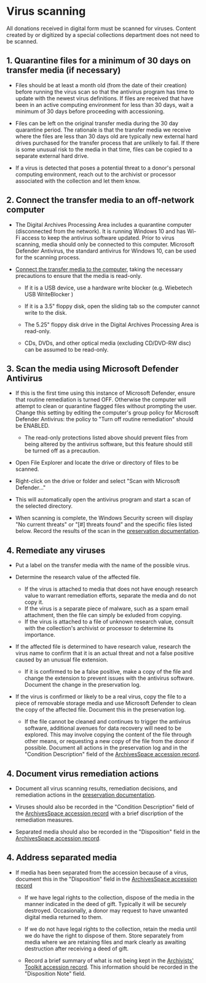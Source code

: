 # Virus scanning

All donations received in digital form must be scanned for viruses. Content created by or digitized by a special collections department does not need to be scanned.

## 1. Quarantine files for a minimum of 30 days on transfer media (if necessary)

* Files should be at least a month old (from the date of their creation) before running the virus scan so that the antivirus program has time to update with the newest virus definitions. If files are received that have been in an active computing environment for less than 30 days, wait a minimum of 30 days before proceeding with accessioning.

* Files can be left on the original transfer media during the 30 day quarantine period. The rationale is that the transfer media we receive where the files are less than 30 days old are typically new external hard drives purchased for the transfer process that are unlikely to fail. If there is some unusual risk to the media in that time, files can be copied to a separate external hard drive.

* If a virus is detected that poses a potential threat to a donor's personal computing environment, reach out to the archivist or processor associated with the collection and let them know.

## 2. Connect the transfer media to an off-network computer

* The Digital Archives Processing Area includes a quarantine computer (disconnected from the network). It is running Windows 10 and has Wi-Fi access to keep the antivirus software updated. Prior to virus scanning, media should only be connected to this computer. Microsoft Defender Antivirus, the standard antivirus for Windows 10, can be used for the scanning process.

* [Connect the transfer media to the computer](./read-legacy-media.md), taking the necessary precautions to ensure that the media is read-only.

    * If it is a USB device, use a hardware write blocker (e.g. Wiebetech USB WriteBlocker )

    * If it is a 3.5" floppy disk, open the sliding tab so the computer cannot write to the disk.

    * The 5.25" floppy disk drive in the Digital Archives Processing Area is read-only.

    * CDs, DVDs, and other optical media (excluding CD/DVD-RW disc) can be assumed to be read-only.

## 3. Scan the media using Microsoft Defender Antivirus

* If this is the first time using this instance of Microsoft Defender, ensure that routine remediation is turned OFF. Otherwise the computer will attempt to clean or quarantine flagged files without prompting the user. Change this setting by editing the computer's group policy for Microsoft Defender Antivirus: the policy to "Turn off routine remediation" should be ENABLED.
    * The read-only protections listed above should prevent files from being altered by the antivirus software, but this feature should still be turned off as a precaution. 

* Open File Explorer and locate the drive or directory of files to be scanned. 

* Right-click on the drive or folder and select "Scan with Microsoft Defender..."

* This will automatically open the antivirus program and start a scan of the selected directory. 

* When scanning is complete, the Windows Security screen will display "No current threats" or "[#] threats found" and the specific files listed below. Record the results of the scan in the [preservation documentation](./preservation-documentation.md).

## 4. Remediate any viruses

* Put a label on the transfer media with the name of the possible virus.

* Determine the research value of the affected file. 
    * If the virus is attached to media that does not have enough research value to warrant remediation efforts, separate the media and do not copy it.
    * If the virus is a separate piece of malware, such as a spam email attachment, then the file can simply be exluded from copying.
    * If the virus is attached to a file of unknown research value, consult with the collection's archivist or processor to determine its importance.

* If the affected file is determined to have research value, research the virus name to confirm that it is an actual threat and not a false positive caused by an unusual file extension. 
    * If it is confirmed to be a false positive, make a copy of the file and change the extension to prevent issues with the antivirus software. Document the change in the preservation log.

* If the virus is confirmed or likely to be a real virus, copy the file to a piece of removable storage media and use Microsoft Defender to clean the copy of the affected file. Document this in the preservation log.
    * If the file cannot be cleaned and continues to trigger the antivirus software, additional avenues for data recovery will need to be explored. This may involve copying the content of the file through other means, or requesting a new copy of the file from the donor if possible. Document all actions in the preservation log and in the "Condition Description" field of the [ArchivesSpace accession record](./accession_record_archivesspace.md).

## 4. Document virus remediation actions

* Document all virus scanning results, remediation decisions, and remediation actions in the [preservation documentation](./preservation-documentation.md).

* Viruses should also be recorded in the "Condition Description" field of the [ArchivesSpace accession record](./accession_record_archivesspace.md) with a brief discription of the remediation measures.

* Separated media should also be recorded in the "Disposition" field in the [ArchivesSpace accession record](./accession_record_archivesspace.md).

## 4. Address separated media

* If media has been separated from the accession because of a virus, document this in the "Disposition" field in the [ArchivesSpace accession record](./accession_record_archivesspace.md)

    * If we have legal rights to the collection, dispose of the media in the manner indicated in the deed of gift. Typically it will be securely destroyed. Occasionally, a donor may request to have unwanted digital media returned to them.

    * If we do not have legal rights to the collection, retain the media until we do have the right to dispose of them. Store separately from media where we are retaining files and mark clearly as awaiting destruction after receiving a deed of gift.

    * Record a brief summary of what is not being kept in the [Archivists' Toolkit accession record](./accession-record_archivists-toolkit.md). This information should be recorded in the "Disposition Note" field.
